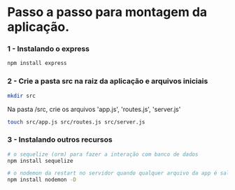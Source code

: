 # Passo a passo para montagem da aplicação.

### 1 - Instalando o express

```sh
npm install express
```
### 2 - Crie a pasta src na raiz da aplicação e arquivos iniciais

```sh
mkdir src
```
Na pasta /src, crie os arquivos 'app.js', 'routes.js', 'server.js'
```sh
touch src/app.js src/routes.js src/server.js
```



### 3 - Instalando outros recursos
```sh
# o sequelize (orm) para fazer a interação com banco de dados
npm install sequelize
```
```sh
# o nodemon da restart no servidor quando qualquer arquivo da app é salvo
npm install nodemon -D
```